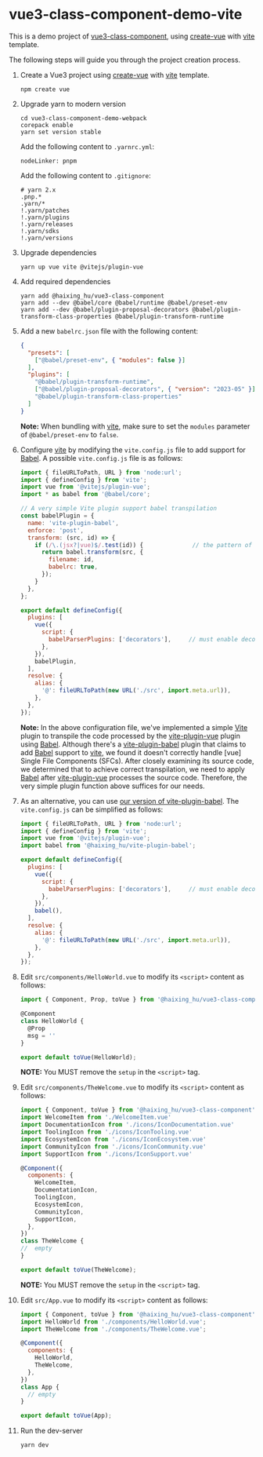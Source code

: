 # vue3-class-component-demo-vite

This is a demo project of [vue3-class-component], using [create-vue] with [vite]
template.

The following steps will guide you through the project creation process.

1.  Create a Vue3 project using [create-vue] with [vite] template.
    ```shell
    npm create vue
    ```

2.  Upgrade yarn to modern version
    ```shell
    cd vue3-class-component-demo-webpack
    corepack enable
    yarn set version stable
    ```
    Add the following content to `.yarnrc.yml`:
    ```
    nodeLinker: pnpm
    ```
    Add the following content to `.gitignore`:
    ```
    # yarn 2.x
    .pnp.*
    .yarn/*
    !.yarn/patches
    !.yarn/plugins
    !.yarn/releases
    !.yarn/sdks
    !.yarn/versions
    ```

3.  Upgrade dependencies
    ```shell
    yarn up vue vite @vitejs/plugin-vue
    ```

4.  Add required dependencies
    ```shell
    yarn add @haixing_hu/vue3-class-component
    yarn add --dev @babel/core @babel/runtime @babel/preset-env
    yarn add --dev @babel/plugin-proposal-decorators @babel/plugin-transform-class-properties @babel/plugin-transform-runtime
    ```

5.  Add a new `babelrc.json` file with the following content:
    ```json
    {
      "presets": [
        ["@babel/preset-env", { "modules": false }]
      ],
      "plugins": [
        "@babel/plugin-transform-runtime",
        ["@babel/plugin-proposal-decorators", { "version": "2023-05" }],
        "@babel/plugin-transform-class-properties"
      ]
    }
    ```
    **Note:** When bundling with [vite], make sure to set the `modules` parameter
    of `@babel/preset-env` to `false`.

6.  Configure [vite] by modifying the `vite.config.js` file to add support for
    [Babel]. A possible `vite.config.js` file is as follows:
    ```js
    import { fileURLToPath, URL } from 'node:url';
    import { defineConfig } from 'vite';
    import vue from '@vitejs/plugin-vue';
    import * as babel from '@babel/core';
    
    // A very simple Vite plugin support babel transpilation
    const babelPlugin = {
      name: 'vite-plugin-babel',
      enforce: 'post',
      transform: (src, id) => {
        if (/\.(jsx?|vue)$/.test(id)) {              // the pattern of the file to handle
          return babel.transform(src, {
            filename: id,
            babelrc: true,
          });
        }
      },
    };

    export default defineConfig({
      plugins: [
        vue({
          script: {
            babelParserPlugins: ['decorators'],     // must enable decorators support
          },
        }),
        babelPlugin,                                
      ],
      resolve: {
        alias: {
          '@': fileURLToPath(new URL('./src', import.meta.url)),
        },
      },
    });
    ```
    **Note:** In the above configuration file, we've implemented a simple [Vite]
    plugin to transpile the code processed by the [vite-plugin-vue] plugin using
    [Babel]. Although there's a [vite-plugin-babel] plugin that claims to add
    [Babel] support to [vite], we found it doesn't correctly handle [vue] Single
    File Components (SFCs). After closely examining its source code, we
    determined that to achieve correct transpilation, we need to apply [Babel]
    after [vite-plugin-vue] processes the source code. Therefore, the very
    simple plugin function above suffices for our needs. 

7.  As an alternative, you can use [our version of vite-plugin-babel]. The 
   `vite.config.js` can be simplified as follows:
    ```js
    import { fileURLToPath, URL } from 'node:url';
    import { defineConfig } from 'vite';
    import vue from '@vitejs/plugin-vue';
    import babel from '@haixing_hu/vite-plugin-babel';
    
    export default defineConfig({
      plugins: [
        vue({
          script: {
            babelParserPlugins: ['decorators'],     // must enable decorators support
          },
        }),
        babel(),                                   
      ],
      resolve: {
        alias: {
          '@': fileURLToPath(new URL('./src', import.meta.url)),
        },
      },
    });
    ```

8.  Edit `src/components/HelloWorld.vue` to modify its `<script>` content as follows:
    ```javascript
    import { Component, Prop, toVue } from '@haixing_hu/vue3-class-component';

    @Component
    class HelloWorld {
      @Prop
      msg = ''
    }

    export default toVue(HelloWorld);
    ```
    **NOTE:** You MUST remove the `setup` in the `<script>` tag.

9.  Edit `src/components/TheWelcome.vue` to modify its `<script>` content as follows:
    ```javascript
    import { Component, toVue } from '@haixing_hu/vue3-class-component';
    import WelcomeItem from './WelcomeItem.vue'
    import DocumentationIcon from './icons/IconDocumentation.vue'
    import ToolingIcon from './icons/IconTooling.vue'
    import EcosystemIcon from './icons/IconEcosystem.vue'
    import CommunityIcon from './icons/IconCommunity.vue'
    import SupportIcon from './icons/IconSupport.vue'
    
    @Component({
      components: {
        WelcomeItem,
        DocumentationIcon,
        ToolingIcon,
        EcosystemIcon,
        CommunityIcon,
        SupportIcon,
      },
    })
    class TheWelcome {
    //  empty
    }
    
    export default toVue(TheWelcome);
    ```
    **NOTE:** You MUST remove the `setup` in the `<script>` tag.
10. Edit `src/App.vue` to modify its `<script>` content as follows:
    ```javascript
    import { Component, toVue } from '@haixing_hu/vue3-class-component';
    import HelloWorld from './components/HelloWorld.vue';
    import TheWelcome from './components/TheWelcome.vue';

    @Component({
      components: {
        HelloWorld,
        TheWelcome,
      },
    })
    class App {
      // empty
    }

    export default toVue(App);
    ```

11. Run the dev-server
    ```shell
    yarn dev
    ```

[vue3-class-component]: https://github.com/Haixing-Hu/vue3-class-component
[create-vue]: https://github.com/vuejs/create-vue
[vite]: https://vitejs.dev/
[Babel]: https://babeljs.io/
[vite-plugin-vue]: https://www.npmjs.com/package/@vitejs/plugin-vue
[vite-plugin-babel]: https://www.npmjs.com/package/vite-plugin-babel
[our version of vite-plugin-babel]: https://npmjs.com/package/@haixing_hu/vite-plugin-babel
